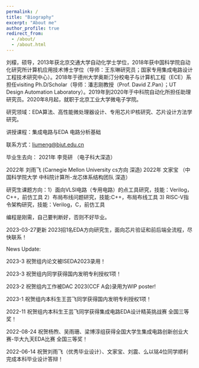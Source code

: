 ```yaml
---
permalink: /
title: "Biography"
excerpt: "About me"
author_profile: true
redirect_from: 
  - /about/
  - /about.html
---
```




刘檬，硕导，2013年获北京交通大学自动化学士学位，2018年获中国科学院自动化研究所计算机应用技术博士学位（导师：王东琳研究员；国家专用集成电路设计工程技术研究中心）。2018年于德州大学奥斯汀分校电子与计算机工程（ECE）系担任visiting Ph.D/Scholar（导师：潘志刚教授（Prof. David Z.Pan）；UT Design Automation Laboratory）。2019年到2020年于中科院自动化所担任助理研究员。2020年8月起，就职于北京工业大学微电子学院。

研究领域：EDA算法、高性能微处理器设计、专用芯片IP核研究、芯片设计方法学研究。

讲授课程：集成电路与EDA 电路分析基础

联系方式：liumeng@bjut.edu.cn 

毕业生去向：
2021年  李竞研  （电子科大深造）

2022年  刘雨飞   (Carnegie Mellon University cs方向 深造)
2022年  文家宝  （中国科学院大学 中科院计算所-龙芯体系结构团队 深造）



研究生课题方向：1）面向VLSI电路（专用电路）的点工具研究，技能：Verilog，C++，前仿工具 2）布局布线问题研究，技能:C++，布局布线工具 3) RISC-V指令架构研究，技能：Verilog，C，前仿工具

编程是刚需，自己要判断好，否则不好毕业。

2023-03-27更新 2023招1名EDA方向研究生，面向芯片验证和前后端全流程，尽快联系！

News Update:

2023-3     祝贺组内论文被ISEDA2023录用！

2023-3     祝贺组内同学获得国内发明专利授权1项！

2023-2     祝贺组内工作被DAC 2023(CCF A会)录用为WIP poster!

2023-1     祝贺组内本科生王芸飞同学获得国内发明专利授权1项！

2022-11    祝贺组内本科生王芸飞同学获得集成电路EDA设计精英挑战赛 全国三等奖！

2022-08-24 祝贺杨煦、吴雨珊、梁博淳组获得全国大学生集成电路创新创业大赛-华大九天EDA比赛 全国三等奖！

2022-06-14 祝贺刘雨飞（优秀毕业设计）、文家宝、刘震、么以铭4位同学顺利完成本科毕业设计答辩！


